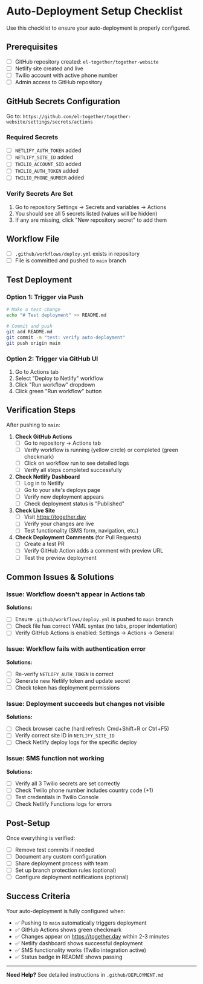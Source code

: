 # Auto-Deployment Setup Checklist

Use this checklist to ensure your auto-deployment is properly configured.

## Prerequisites

- [ ] GitHub repository created: `el-together/together-website`
- [ ] Netlify site created and live
- [ ] Twilio account with active phone number
- [ ] Admin access to GitHub repository

## GitHub Secrets Configuration

Go to: `https://github.com/el-together/together-website/settings/secrets/actions`

### Required Secrets

- [ ] `NETLIFY_AUTH_TOKEN` added
- [ ] `NETLIFY_SITE_ID` added
- [ ] `TWILIO_ACCOUNT_SID` added
- [ ] `TWILIO_AUTH_TOKEN` added
- [ ] `TWILIO_PHONE_NUMBER` added

### Verify Secrets Are Set

1. Go to repository Settings → Secrets and variables → Actions
2. You should see all 5 secrets listed (values will be hidden)
3. If any are missing, click "New repository secret" to add them

## Workflow File

- [ ] `.github/workflows/deploy.yml` exists in repository
- [ ] File is committed and pushed to `main` branch

## Test Deployment

### Option 1: Trigger via Push

```bash
# Make a test change
echo "# Test deployment" >> README.md

# Commit and push
git add README.md
git commit -m "test: verify auto-deployment"
git push origin main
```

### Option 2: Trigger via GitHub UI

1. Go to Actions tab
2. Select "Deploy to Netlify" workflow
3. Click "Run workflow" dropdown
4. Click green "Run workflow" button

## Verification Steps

After pushing to `main`:

1. **Check GitHub Actions**
   - [ ] Go to repository → Actions tab
   - [ ] Verify workflow is running (yellow circle) or completed (green checkmark)
   - [ ] Click on workflow run to see detailed logs
   - [ ] Verify all steps completed successfully

2. **Check Netlify Dashboard**
   - [ ] Log in to Netlify
   - [ ] Go to your site's deploys page
   - [ ] Verify new deployment appears
   - [ ] Check deployment status is "Published"

3. **Check Live Site**
   - [ ] Visit https://together.day
   - [ ] Verify your changes are live
   - [ ] Test functionality (SMS form, navigation, etc.)

4. **Check Deployment Comments** (for Pull Requests)
   - [ ] Create a test PR
   - [ ] Verify GitHub Action adds a comment with preview URL
   - [ ] Test the preview deployment

## Common Issues & Solutions

### Issue: Workflow doesn't appear in Actions tab

**Solutions:**
- [ ] Ensure `.github/workflows/deploy.yml` is pushed to `main` branch
- [ ] Check file has correct YAML syntax (no tabs, proper indentation)
- [ ] Verify GitHub Actions is enabled: Settings → Actions → General

### Issue: Workflow fails with authentication error

**Solutions:**
- [ ] Re-verify `NETLIFY_AUTH_TOKEN` is correct
- [ ] Generate new Netlify token and update secret
- [ ] Check token has deployment permissions

### Issue: Deployment succeeds but changes not visible

**Solutions:**
- [ ] Check browser cache (hard refresh: Cmd+Shift+R or Ctrl+F5)
- [ ] Verify correct site ID in `NETLIFY_SITE_ID`
- [ ] Check Netlify deploy logs for the specific deploy

### Issue: SMS function not working

**Solutions:**
- [ ] Verify all 3 Twilio secrets are set correctly
- [ ] Check Twilio phone number includes country code (+1)
- [ ] Test credentials in Twilio Console
- [ ] Check Netlify Functions logs for errors

## Post-Setup

Once everything is verified:

- [ ] Remove test commits if needed
- [ ] Document any custom configuration
- [ ] Share deployment process with team
- [ ] Set up branch protection rules (optional)
- [ ] Configure deployment notifications (optional)

## Success Criteria

Your auto-deployment is fully configured when:

- ✅ Pushing to `main` automatically triggers deployment
- ✅ GitHub Actions shows green checkmark
- ✅ Changes appear on https://together.day within 2-3 minutes
- ✅ Netlify dashboard shows successful deployment
- ✅ SMS functionality works (Twilio integration active)
- ✅ Status badge in README shows passing

---

**Need Help?** See detailed instructions in `.github/DEPLOYMENT.md`
